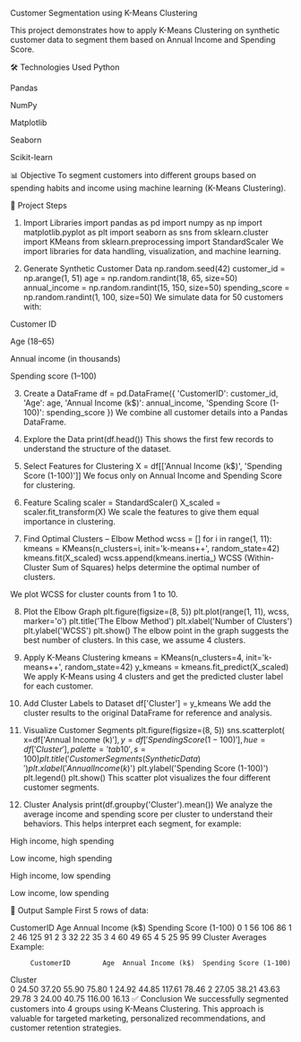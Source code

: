 Customer Segmentation using K-Means Clustering


This project demonstrates how to apply K-Means Clustering on synthetic customer data to segment them based on Annual Income and Spending Score.

🛠 Technologies Used
Python

Pandas

NumPy

Matplotlib

Seaborn

Scikit-learn

📊 Objective
To segment customers into different groups based on spending habits and income using machine learning (K-Means Clustering).

📁 Project Steps
1. Import Libraries
import pandas as pd
import numpy as np
import matplotlib.pyplot as plt
import seaborn as sns
from sklearn.cluster import KMeans
from sklearn.preprocessing import StandardScaler
We import libraries for data handling, visualization, and machine learning.

2. Generate Synthetic Customer Data
np.random.seed(42)
customer_id = np.arange(1, 51)
age = np.random.randint(18, 65, size=50)
annual_income = np.random.randint(15, 150, size=50)
spending_score = np.random.randint(1, 100, size=50)
We simulate data for 50 customers with:

Customer ID

Age (18–65)

Annual income (in thousands)

Spending score (1–100)

3. Create a DataFrame
df = pd.DataFrame({
    'CustomerID': customer_id,
    'Age': age,
    'Annual Income (k$)': annual_income,
    'Spending Score (1-100)': spending_score
})
We combine all customer details into a Pandas DataFrame.

4. Explore the Data
print(df.head())
This shows the first few records to understand the structure of the dataset.

5. Select Features for Clustering
X = df[['Annual Income (k$)', 'Spending Score (1-100)']]
We focus only on Annual Income and Spending Score for clustering.

6. Feature Scaling
scaler = StandardScaler()
X_scaled = scaler.fit_transform(X)
We scale the features to give them equal importance in clustering.

7. Find Optimal Clusters – Elbow Method
wcss = []
for i in range(1, 11):
    kmeans = KMeans(n_clusters=i, init='k-means++', random_state=42)
    kmeans.fit(X_scaled)
    wcss.append(kmeans.inertia_)
WCSS (Within-Cluster Sum of Squares) helps determine the optimal number of clusters.

We plot WCSS for cluster counts from 1 to 10.

8. Plot the Elbow Graph
plt.figure(figsize=(8, 5))
plt.plot(range(1, 11), wcss, marker='o')
plt.title('The Elbow Method')
plt.xlabel('Number of Clusters')
plt.ylabel('WCSS')
plt.show()
The elbow point in the graph suggests the best number of clusters. In this case, we assume 4 clusters.

9. Apply K-Means Clustering
kmeans = KMeans(n_clusters=4, init='k-means++', random_state=42)
y_kmeans = kmeans.fit_predict(X_scaled)
We apply K-Means using 4 clusters and get the predicted cluster label for each customer.

10. Add Cluster Labels to Dataset
df['Cluster'] = y_kmeans
We add the cluster results to the original DataFrame for reference and analysis.

11. Visualize Customer Segments
plt.figure(figsize=(8, 5))
sns.scatterplot(
    x=df['Annual Income (k$)'],
    y=df['Spending Score (1-100)'],
    hue=df['Cluster'],
    palette='tab10',
    s=100
)
plt.title('Customer Segments (Synthetic Data)')
plt.xlabel('Annual Income (k$)')
plt.ylabel('Spending Score (1-100)')
plt.legend()
plt.show()
This scatter plot visualizes the four different customer segments.

12. Cluster Analysis
print(df.groupby('Cluster').mean())
We analyze the average income and spending score per cluster to understand their behaviors. This helps interpret each segment, for example:

High income, high spending

Low income, high spending

High income, low spending

Low income, low spending

📌 Output Sample
First 5 rows of data:

   CustomerID  Age  Annual Income (k$)  Spending Score (1-100)
0           1   56                 106                      86
1           2   46                 125                      91
2           3   32                  22                      35
3           4   60                  49                      65
4           5   25                  95                      99
Cluster Averages Example:

         CustomerID        Age  Annual Income (k$)  Spending Score (1-100)
Cluster                                                                  
0         24.50       37.20            55.90               75.80
1         24.92       44.85           117.61               78.46
2         27.05       38.21            43.63               29.78
3         24.00       40.75           116.00               16.13
✅ Conclusion
We successfully segmented customers into 4 groups using K-Means Clustering. This approach is valuable for targeted marketing, personalized recommendations, and customer retention strategies.
